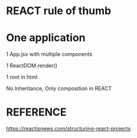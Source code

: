 # REACT rule of thumb

# One application

1 App.jsx with multiple components

1 ReactDOM.render()

1 root in html

No Inheritance, Only composition in REACT


# REFERENCE
https://reactjsnews.com/structuring-react-projects
